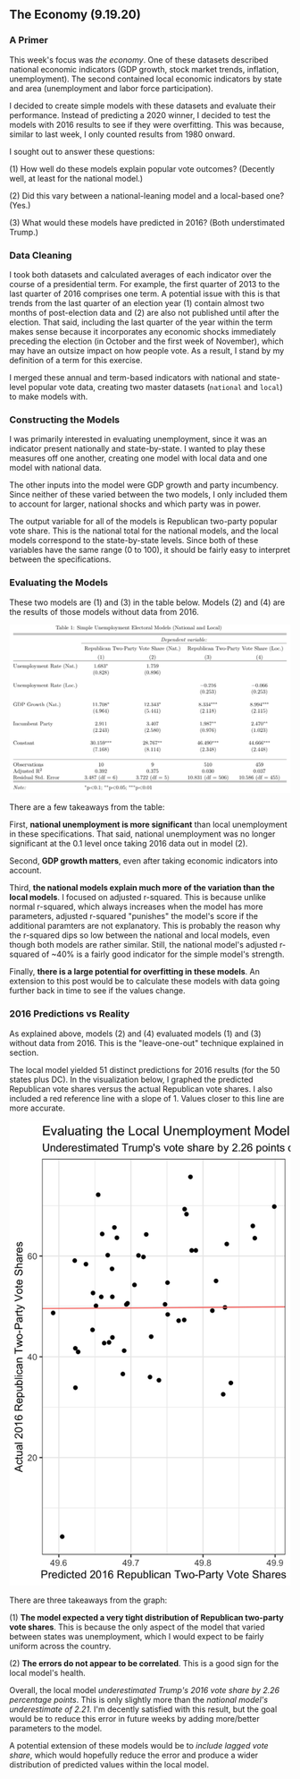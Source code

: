 ## The Economy (9.19.20)

### A Primer

This week's focus was *the economy*. One of these datasets described national economic indicators (GDP growth, stock market trends, inflation, unemployment). The second contained local economic indicators by state and area (unemployment and labor force participation).

I decided to create simple models with these datasets and evaluate their performance. Instead of predicting a 2020 winner, I decided to test the models with 2016 results to see if they were overfitting. This was because, similar to last week, I only counted results from 1980 onward.

I sought out to answer these questions:

(1) How well do these models explain popular vote outcomes? (Decently well, at least for the national model.)

(2) Did this vary between a national-leaning model and a local-based one? (Yes.)

(3) What would these models have predicted in 2016? (Both understimated Trump.)

### Data Cleaning

I took both datasets and calculated averages of each indicator over the course of a presidential term. For example, the first quarter of 2013 to the last quarter of 2016 comprises one term. A potential issue with this is that trends from the last quarter of an election year (1) contain almost two months of post-election data and (2) are also not published until after the election. That said, including the last quarter of the year within the term makes sense because it incorporates any economic shocks immediately preceding the election (in October and the first week of November), which may have an outsize impact on how people vote. As a result, I stand by my definition of a term for this exercise.

I merged these annual and term-based indicators with national and state-level popular vote data, creating two master datasets (`national` and `local`) to make models with.

### Constructing the Models

I was primarily interested in evaluating unemployment, since it was an indicator present nationally and state-by-state. I wanted to play these measures off one another, creating one model with local data and one model with national data.

The other inputs into the model were GDP growth and party incumbency. Since neither of these varied between the two models, I only included them to account for larger, national shocks and which party was in power.

The output variable for all of the models is Republican two-party popular vote share. This is the national total for the national models, and the local models correspond to the state-by-state levels. Since both of these variables have the same range (0 to 100), it should be fairly easy to interpret between the specifications.

### Evaluating the Models

These two models are (1) and (3) in the table below. Models (2) and (4) are the results of those models without data from 2016.

![Simple Unemployment Electoral Models](../Plots/week2table1.png)

There are a few takeaways from the table:

First, **national unemployment is more significant** than local unemployment in these specifications. That said, national unemployment was no longer significant at the 0.1 level once taking 2016 data out in model (2).

Second, **GDP growth matters**, even after taking economic indicators into account.

Third, **the national models explain much more of the variation than the local models**. I focused on adjusted r-squared. This is because unlike normal r-squared, which always increases when the model has more parameters, adjusted r-squared "punishes" the model's score if the additional paramters are not explanatory. This is probably the reason why the r-squared dips so low between the national and local models, even though both models are rather similar. Still, the national model's adjusted r-squared of ~40% is a fairly good indicator for the simple model's strength.

Finally, **there is a large potential for overfitting in these models**. An extension to this post would be to calculate these models with data going further back in time to see if the values change.

### 2016 Predictions vs Reality

As explained above, models (2) and (4) evaluated models (1) and (3) without data from 2016. This is the "leave-one-out" technique explained in section.

The local model yielded 51 distinct predictions for 2016 results (for the 50 states plus DC). In the visualization below, I graphed the predicted Republican vote shares versus the actual Republican vote shares. I also included a red reference line with a slope of 1. Values closer to this line are more accurate.

![Evaluating the Local Unemployment Model](../Plots/week2plot1.png)

There are three takeaways from the graph:

(1) **The model expected a very tight distribution of Republican two-party vote shares**. This is because the only aspect of the model that varied between states was unemployment, which I would expect to be fairly uniform across the country.

(2) **The errors do not appear to be correlated**. This is a good sign for the local model's health.

Overall, the local model *underestimated Trump's 2016 vote share by 2.26 percentage points*. This is only slightly more than the *national model's underestimate of 2.21*. I'm decently satisfied with this result, but the goal would be to reduce this error in future weeks by adding more/better parameters to the model.

A potential extension of these models would be to *include lagged vote share*, which would hopefully reduce the error and produce a wider distribution of predicted values within the local model.
